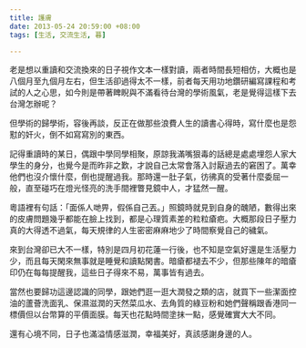 ```yaml
---
title: 護膚
date: 2013-05-24 20:59:00 +08:00
tags: [生活, 交流生活, 暮]

---
```


老是想以重讀和交流換來的日子視作文本一樣對讀，兩者時間長短相仿，大概也是八個月至九個月左右，但生活卻過得太不一樣，前者每天用功地鑽研編寫課程和考試的人之心思，如今則是帶著睥睨與不滿看待台灣的學術風氣，老是覺得這樣下去台灣怎辦呢？  
  
但學術的歸學術，容後再談，反正在做那些浪費人生的讀書心得時，寫什麼也是怨懟的奸火，倒不如寫寫別的東西。  
  
記得重讀時的某日，偶跟中學同學相聚，原諒我滿嘴狠毒的話總是處處埋怨人家大學生的身分，也覺今是而昨非之歎，才說自己太常會落入討厭過去的窘困了。萬幸他們也沒介懷什麼，倒也提醒過我。那時還一肚子氣，彷彿真的受著什麼委屈一般，直至碰巧在燈光怪亮的洗手間裡瞥見鏡中人，才猛然一醒。  
  
粵語裡有句話：「面係人哋畀，假係自己丟。」照鏡時就見到自身的醜陋，數得出來的皮膚問題幾乎都能在臉上找到，都是心理質素差的粒粒瘡疤。大概那段日子壓力真的大得透不過氣，每天規律的人生密密麻麻地少了時間察覺自己的穢氣。  
  
來到台灣卻已大不一樣，特別是四月初花蓮一行後，也不知是空氣好還是生活壓力少，而且每天閑來無事就是睡覺和讀點閑書。暗瘡都褪去不少，但那些陳年的暗瘡印仍在每每提醒我，這些日子得來不易，萬事皆有過去。  
  
當然也要歸功這邊認識的同學，跟她們逛一逛大潤發之類的店，就買下一些潔面控油的蘆薈洗面乳、保濕滋潤的天然菜瓜水、去角質的綠豆粉和她們聲稱跟香港同一標價但以台幣算的平價面膜。每天也花點時間塗抹一點，感覺確實大大不同。  
  
還有心境不同，日子也滿溢情感滋潤，幸福美好，真該感謝身邊的人。
